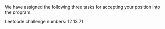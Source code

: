 We have assigned the following three tasks
for accepting your position into the program.

Leetcode challenge numbers:
12
13
71
